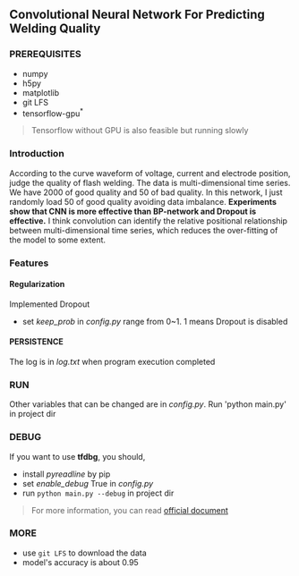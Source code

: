 ## Convolutional Neural Network For Predicting Welding Quality
### PREREQUISITES
- numpy
- h5py
- matplotlib
- git LFS
- tensorflow-gpu<sup>*</sup>
> Tensorflow without GPU is also feasible but running slowly

### Introduction
According to the curve waveform of voltage, current and electrode position, judge the quality of flash welding. The data is multi-dimensional time series. We have 2000 of good quality and 50 of bad quality. In this network, I just randomly load 50 of good quality avoiding data imbalance. **Experiments show that CNN is more effective than BP-network and Dropout is effective.** I think convolution can identify the relative positional relationship between multi-dimensional time series, which reduces the over-fitting of the model to some extent.

### Features

#### Regularization
Implemented Dropout
- set *keep_prob* in *config.py* range from 0~1. 1 means Dropout is disabled

#### PERSISTENCE
The log is in *log.txt* when program execution completed
 
### RUN
Other variables that can be changed are in *config.py*. Run 'python main.py' in project dir

### DEBUG
If you want to use **tfdbg**, you should,
- install *pyreadline* by pip
- set *enable_debug* True in *config.py*
- run `python main.py --debug` in project dir
> For more information, you can read [official document](https://www.tensorflow.org/guide/debugger)

### MORE
- use `git LFS` to download the data
- model's accuracy is about 0.95